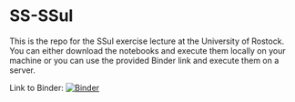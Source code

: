 # SS-SSuI
This is the repo for the SSuI exercise lecture at the University of Rostock. 
You can either download the notebooks and execute them locally on your machine or you can use the provided Binder link and execute them on a server.

Link to Binder: [![Binder](https://mybinder.org/badge_logo.svg)](https://mybinder.org/v2/gh/turing-tester95/SS-SSuI/HEAD)
